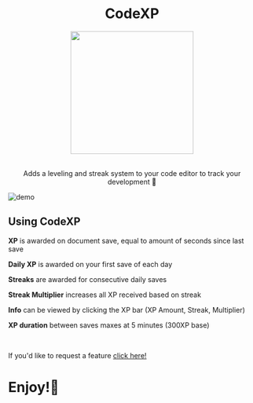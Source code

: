 <div align='center'>
  
# CodeXP
<img src="https://github.com/bengriepp/codeXP/assets/87792049/4230f4d4-e767-4fa2-b458-d977752c6e77" width="250">
</div>
<p align='center'>
<br>
Adds a leveling and streak system to your code editor to track your development 🔮
</p>

![demo](https://github.com/bengriepp/codeXP/assets/87792049/128e8b3d-f086-4eb1-9b9c-704d58f23a92)

## Using CodeXP
**XP** is awarded on document save, equal to amount of seconds since last save

**Daily XP** is awarded on your first save of each day

**Streaks** are awarded for consecutive daily saves

**Streak Multiplier** increases all XP received based on streak

**Info** can be viewed by clicking the XP bar (XP Amount, Streak, Multiplier)

**XP duration** between saves maxes at 5 minutes (300XP base)

<br>

If you'd like to request a feature <a href="https://github.com/bengriepp/codeXP/issues/new">click here!</a>

# Enjoy!👾

